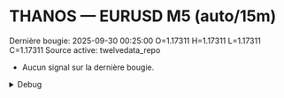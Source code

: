 # THANOS — EURUSD M5 (auto/15m)
Dernière bougie: 2025-09-30 00:25:00  O=1.17311  H=1.17311  L=1.17311  C=1.17311
Source active: twelvedata_repo

- Aucun signal sur la dernière bougie.

<details><summary>Debug</summary>

- TD_API_KEY manquant.

</details>